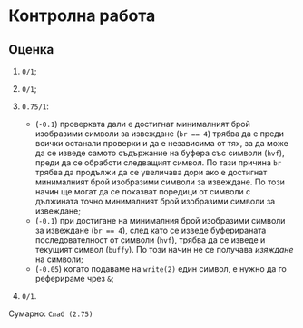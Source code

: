 # Контролна работа

## Оценка

1. `0/1`;

2. `0/1`;

3. `0.75/1`:
    * (`-0.1`) проверката дали е достигнат минималният брой изобразими символи за извеждане (`br == 4`) трябва да е преди всички останали проверки и да е независима от тях, за да може да се изведе самото съдържание на буфера със символи (`hvf`), преди да се обработи следващият символ.  По тази причина `br` трябва да продължи да се увеличава дори ако е достигнат минималният брой изобразими символи за извеждане.  По този начин ще могат да се показват поредици от символи с дължината точно минималният брой изобразими символи за извеждане;
    * (`-0.1`) при достигане на минималния брой изобразими символи за извеждане (`br == 4`), след като се изведе буферираната последователност от символи (`hvf`), трябва да се изведе и текущият символ (`buffy`).  По този начин не се получава *изяждане* на символи;
    * (`-0.05`) когато подаваме на `write(2)` един символ, е нужно да го реферираме чрез `&`;

4. `0/1`.

Сумарно: `Слаб (2.75)`